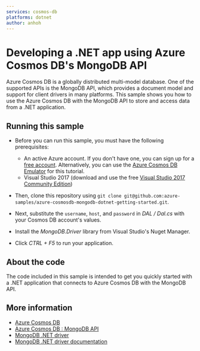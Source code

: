 ```yaml
---
services: cosmos-db
platforms: dotnet
author: anhoh
---
```


# Developing a .NET app using Azure Cosmos DB's MongoDB API
Azure Cosmos DB is a globally distributed multi-model database. One of the supported APIs is the MongoDB API, which provides a document model and support for client drivers in many platforms. This sample shows you how to use the Azure Cosmos DB with the MongoDB API to store and access data from a .NET application.

## Running this sample

* Before you can run this sample, you must have the following prerequisites:

   * An active Azure account. If you don't have one, you can sign up for a [free account](https://azure.microsoft.com/free/). Alternatively, you can use the [Azure Cosmos DB Emulator](https://azure.microsoft.com/documentation/articles/documentdb-nosql-local-emulator) for this tutorial.
   * Visual Studio 2017 (download and use the free [Visual Studio 2017 Community Edition](https://www.visualstudio.com/downloads/))

* Then, clone this repository using `git clone git@github.com:azure-samples/azure-cosmosdb-mongodb-dotnet-getting-started.git`.

* Next, substitute the `username`, `host`, and `password` in *DAL / Dal.cs* with your Cosmos DB account's values. 

* Install the *MongoDB.Driver* library from Visual Studio's Nuget Manager.

* Click *CTRL + F5* to run your application.

## About the code
The code included in this sample is intended to get you quickly started with a .NET application that connects to Azure Cosmos DB with the MongoDB API.

## More information

- [Azure Cosmos DB](https://docs.microsoft.com/azure/cosmos-db/introduction)
- [Azure Cosmos DB : MongoDB API](https://docs.microsoft.com/azure/documentdb/documentdb-protocol-mongodb)
- [MongoDB .NET driver](https://docs.mongodb.com/ecosystem/drivers/csharp/)
- [MongoDB .NET driver documentation](https://mongodb.github.io/mongo-csharp-driver/2.4/)
